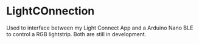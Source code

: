 # LightCOnnection

Used to interface between my Light Connect App and a Arduino Nano BLE to control a RGB lightstrip.
Both are still in development. 

